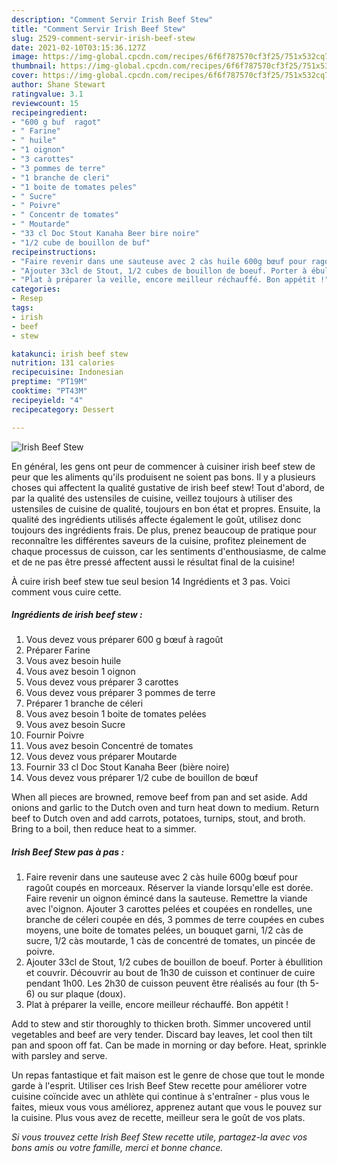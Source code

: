 ```yaml
---
description: "Comment Servir Irish Beef Stew"
title: "Comment Servir Irish Beef Stew"
slug: 2529-comment-servir-irish-beef-stew
date: 2021-02-10T03:15:36.127Z
image: https://img-global.cpcdn.com/recipes/6f6f787570cf3f25/751x532cq70/irish-beef-stew-photo-principale-de-la-recette.jpg
thumbnail: https://img-global.cpcdn.com/recipes/6f6f787570cf3f25/751x532cq70/irish-beef-stew-photo-principale-de-la-recette.jpg
cover: https://img-global.cpcdn.com/recipes/6f6f787570cf3f25/751x532cq70/irish-beef-stew-photo-principale-de-la-recette.jpg
author: Shane Stewart
ratingvalue: 3.1
reviewcount: 15
recipeingredient:
- "600 g buf  ragot"
- " Farine"
- " huile"
- "1 oignon"
- "3 carottes"
- "3 pommes de terre"
- "1 branche de cleri"
- "1 boite de tomates peles"
- " Sucre"
- " Poivre"
- " Concentr de tomates"
- " Moutarde"
- "33 cl Doc Stout Kanaha Beer bire noire"
- "1/2 cube de bouillon de buf"
recipeinstructions:
- "Faire revenir dans une sauteuse avec 2 càs huile 600g bœuf pour ragoût coupés en morceaux. Réserver la viande lorsqu&#39;elle est dorée. Faire revenir un oignon émincé dans la sauteuse. Remettre la viande avec l&#39;oignon. Ajouter 3 carottes pelées et coupées en rondelles, une branche de céleri coupée en dés, 3 pommes de terre coupées en cubes moyens, une boite de tomates pelées, un bouquet garni, 1/2 càs de sucre, 1/2 càs moutarde, 1 càs de concentré de tomates, un pincée de poivre."
- "Ajouter 33cl de Stout, 1/2 cubes de bouillon de boeuf. Porter à ébullition et couvrir. Découvrir au bout de 1h30 de cuisson et continuer de cuire pendant 1h00. Les 2h30 de cuisson peuvent être réalisés au four (th 5-6) ou sur plaque (doux)."
- "Plat à préparer la veille, encore meilleur réchauffé. Bon appétit !"
categories:
- Resep
tags:
- irish
- beef
- stew

katakunci: irish beef stew 
nutrition: 131 calories
recipecuisine: Indonesian
preptime: "PT19M"
cooktime: "PT43M"
recipeyield: "4"
recipecategory: Dessert

---
```



![Irish Beef Stew](https://img-global.cpcdn.com/recipes/6f6f787570cf3f25/751x532cq70/irish-beef-stew-photo-principale-de-la-recette.jpg)

En général, les gens ont peur de commencer à cuisiner irish beef stew de peur que les aliments qu'ils produisent ne soient pas bons. Il y a plusieurs choses qui affectent la qualité gustative de irish beef stew! Tout d'abord, de par la qualité des ustensiles de cuisine, veillez toujours à utiliser des ustensiles de cuisine de qualité, toujours en bon état et propres. Ensuite, la qualité des ingrédients utilisés affecte également le goût, utilisez donc toujours des ingrédients frais. De plus, prenez beaucoup de pratique pour reconnaître les différentes saveurs de la cuisine, profitez pleinement de chaque processus de cuisson, car les sentiments d'enthousiasme, de calme et de ne pas être pressé affectent aussi le résultat final de la cuisine!

<!--inarticleads1-->

À cuire irish beef stew tue seul besion 14 Ingrédients et 3 pas. Voici comment vous cuire cette.

##### Ingrédients de irish beef stew :

1. Vous devez vous préparer 600 g bœuf à ragoût
1. Préparer  Farine
1. Vous avez besoin  huile
1. Vous avez besoin 1 oignon
1. Vous devez vous préparer 3 carottes
1. Vous devez vous préparer 3 pommes de terre
1. Préparer 1 branche de céleri
1. Vous avez besoin 1 boite de tomates pelées
1. Vous avez besoin  Sucre
1. Fournir  Poivre
1. Vous avez besoin  Concentré de tomates
1. Vous devez vous préparer  Moutarde
1. Fournir 33 cl Doc Stout Kanaha Beer (bière noire)
1. Vous devez vous préparer 1/2 cube de bouillon de bœuf


When all pieces are browned, remove beef from pan and set aside. Add onions and garlic to the Dutch oven and turn heat down to medium. Return beef to Dutch oven and add carrots, potatoes, turnips, stout, and broth. Bring to a boil, then reduce heat to a simmer. 

<!--inarticleads2-->

##### Irish Beef Stew pas à pas :

1. Faire revenir dans une sauteuse avec 2 càs huile 600g bœuf pour ragoût coupés en morceaux. Réserver la viande lorsqu&#39;elle est dorée. Faire revenir un oignon émincé dans la sauteuse. Remettre la viande avec l&#39;oignon. Ajouter 3 carottes pelées et coupées en rondelles, une branche de céleri coupée en dés, 3 pommes de terre coupées en cubes moyens, une boite de tomates pelées, un bouquet garni, 1/2 càs de sucre, 1/2 càs moutarde, 1 càs de concentré de tomates, un pincée de poivre.
1. Ajouter 33cl de Stout, 1/2 cubes de bouillon de boeuf. Porter à ébullition et couvrir. Découvrir au bout de 1h30 de cuisson et continuer de cuire pendant 1h00. Les 2h30 de cuisson peuvent être réalisés au four (th 5-6) ou sur plaque (doux).
1. Plat à préparer la veille, encore meilleur réchauffé. Bon appétit !


Add to stew and stir thoroughly to thicken broth. Simmer uncovered until vegetables and beef are very tender. Discard bay leaves, let cool then tilt pan and spoon off fat. Can be made in morning or day before. Heat, sprinkle with parsley and serve. 

<!--inarticleads1-->

<p>
Un repas fantastique et fait maison est le genre de chose que tout le monde garde à l'esprit. Utiliser ces Irish Beef Stew recette pour améliorer votre cuisine coïncide avec un athlète qui continue à s'entraîner - plus vous le faites, mieux vous vous améliorez, apprenez autant que vous le pouvez sur la cuisine. Plus vous avez de recette, meilleur sera le goût de vos plats.
</p>

<p>
<i>Si vous trouvez cette Irish Beef Stew recette utile, partagez-la avec vos bons amis ou votre famille, merci et bonne chance.</i>
</p>
